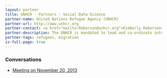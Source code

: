 ```yaml
---
layout: partner
title: UNHCR - Partners - Social Data Science
partner-name: United Nations Refugee Agency (UNHCR)
partner-url: http://www.unhcr.org
partner-contact: <a href="mailto:Roberson@unhcr.org">Kimberly Roberson</a>, Chief of Field Information and Coordination Section
partner-description: The UNHCR is mandated to lead and co-ordinate international action to protect refugees and resolve refugee problems worldwide. 
partner-tags: refugees, migration
is-full-page: true
---
```


<h3>Conversations</h3>

- [Meeting on November 20, 2013](https://www.evernote.com/shard/s76/sh/363291a5-c973-44e0-b26a-882eba0ae22c/2e5a74bd2953bc84dfd6d09a1ac92fbc)
